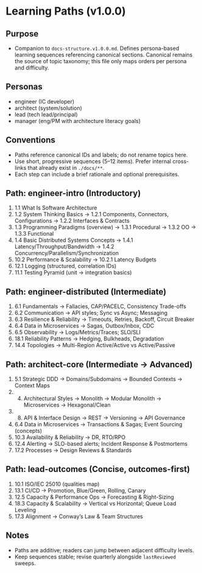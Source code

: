 # Learning Paths (v1.0.0)

## Purpose

- Companion to `docs-structure.v1.0.0.md`. Defines persona-based learning sequences referencing canonical sections. Canonical remains the source of topic taxonomy; this file only maps orders per persona and difficulty.

## Personas

- engineer (IC developer)
- architect (system/solution)
- lead (tech lead/principal)
- manager (eng/PM with architecture literacy goals)

## Conventions

- Paths reference canonical IDs and labels; do not rename topics here.
- Use short, progressive sequences (5–12 items). Prefer internal cross-links that already exist in `./docs/**`.
- Each step can include a brief rationale and optional prerequisites.

## Path: engineer-intro (Introductory)

1. 1.1 What Is Software Architecture
2. 1.2 System Thinking Basics → 1.2.1 Components, Connectors, Configurations → 1.2.2 Interfaces & Contracts
3. 1.3 Programming Paradigms (overview) → 1.3.1 Procedural → 1.3.2 OO → 1.3.3 Functional
4. 1.4 Basic Distributed Systems Concepts → 1.4.1 Latency/Throughput/Bandwidth → 1.4.2 Concurrency/Parallelism/Synchronization
5. 10.2 Performance & Scalability → 10.2.1 Latency Budgets
6. 12.1 Logging (structured, correlation IDs)
7. 11.1 Testing Pyramid (unit → integration basics)

## Path: engineer-distributed (Intermediate)

1. 6.1 Fundamentals → Fallacies, CAP/PACELC, Consistency Trade-offs
2. 6.2 Communication → API styles; Sync vs Async; Messaging
3. 6.3 Resilience & Reliability → Timeouts, Retries, Backoff, Circuit Breaker
4. 6.4 Data in Microservices → Sagas, Outbox/Inbox, CDC
5. 6.5 Observability → Logs/Metrics/Traces; SLO/SLI
6. 18.1 Reliability Patterns → Hedging, Bulkheads, Degradation
7. 14.4 Topologies → Multi-Region Active/Active vs Active/Passive

## Path: architect-core (Intermediate → Advanced)

1. 5.1 Strategic DDD → Domains/Subdomains → Bounded Contexts → Context Maps
2. 4. Architectural Styles → Monolith → Modular Monolith → Microservices → Hexagonal/Clean
3. 8. API & Interface Design → REST → Versioning → API Governance
4. 6.4 Data in Microservices → Transactions & Sagas; Event Sourcing (concepts)
5. 10.3 Availability & Reliability → DR, RTO/RPO
6. 12.4 Alerting → SLO-based alerts; Incident Response & Postmortems
7. 17.2 Processes → Design Reviews & Standards

## Path: lead-outcomes (Concise, outcomes-first)

1. 10.1 ISO/IEC 25010 (qualities map)
2. 13.1 CI/CD → Promotion, Blue/Green, Rolling, Canary
3. 12.5 Capacity & Performance Ops → Forecasting & Right-Sizing
4. 18.3 Capacity & Scalability → Vertical vs Horizontal; Queue Load Leveling
5. 17.3 Alignment → Conway’s Law & Team Structures

## Notes

- Paths are additive; readers can jump between adjacent difficulty levels.
- Keep sequences stable; revise quarterly alongside `lastReviewed` sweeps.
